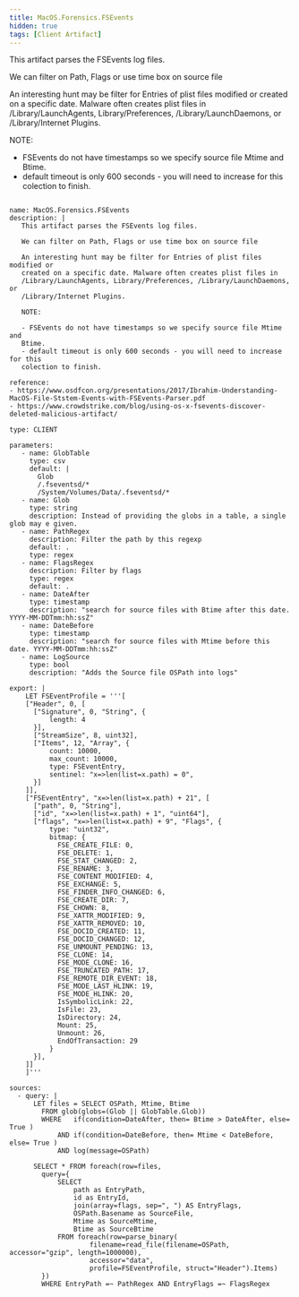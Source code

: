 ```yaml
---
title: MacOS.Forensics.FSEvents
hidden: true
tags: [Client Artifact]
---
```


This artifact parses the FSEvents log files.

We can filter on Path, Flags or use time box on source file 

An interesting hunt may be filter for Entries of plist files modified or 
created on a specific date. Malware often creates plist files in 
/Library/LaunchAgents, Library/Preferences, /Library/LaunchDaemons, or 
/Library/Internet Plugins.

NOTE: 

- FSEvents do not have timestamps so we specify source file Mtime and 
Btime. 
- default timeout is only 600 seconds - you will need to increase for this 
colection to finish.


<pre><code class="language-yaml">
name: MacOS.Forensics.FSEvents
description: |
   This artifact parses the FSEvents log files.
   
   We can filter on Path, Flags or use time box on source file 
   
   An interesting hunt may be filter for Entries of plist files modified or 
   created on a specific date. Malware often creates plist files in 
   /Library/LaunchAgents, Library/Preferences, /Library/LaunchDaemons, or 
   /Library/Internet Plugins.
   
   NOTE: 
   
   - FSEvents do not have timestamps so we specify source file Mtime and 
   Btime. 
   - default timeout is only 600 seconds - you will need to increase for this 
   colection to finish.

reference:
- https://www.osdfcon.org/presentations/2017/Ibrahim-Understanding-MacOS-File-Ststem-Events-with-FSEvents-Parser.pdf
- https://www.crowdstrike.com/blog/using-os-x-fsevents-discover-deleted-malicious-artifact/

type: CLIENT

parameters:
   - name: GlobTable
     type: csv
     default: |
       Glob
       /.fseventsd/*
       /System/Volumes/Data/.fseventsd/*
   - name: Glob
     type: string
     description: Instead of providing the globs in a table, a single glob may e given.
   - name: PathRegex
     description: Filter the path by this regexp
     default: .
     type: regex
   - name: FlagsRegex
     description: Filter by flags
     type: regex
     default: .
   - name: DateAfter
     type: timestamp
     description: "search for source files with Btime after this date. YYYY-MM-DDTmm:hh:ssZ"
   - name: DateBefore
     type: timestamp
     description: "search for source files with Mtime before this date. YYYY-MM-DDTmm:hh:ssZ"
   - name: LogSource
     type: bool
     description: "Adds the Source file OSPath into logs"

export: |
    LET FSEventProfile = '''[
    ["Header", 0, [
      ["Signature", 0, "String", {
          length: 4
      }],
      ["StreamSize", 8, uint32],
      ["Items", 12, "Array", {
          count: 10000,
          max_count: 10000,
          type: FSEventEntry,
          sentinel: "x=&gt;len(list=x.path) = 0",
      }]
    ]],
    ["FSEventEntry", "x=&gt;len(list=x.path) + 21", [
      ["path", 0, "String"],
      ["id", "x=&gt;len(list=x.path) + 1", "uint64"],
      ["flags", "x=&gt;len(list=x.path) + 9", "Flags", {
          type: "uint32",
          bitmap: {
            FSE_CREATE_FILE: 0,
            FSE_DELETE: 1,
            FSE_STAT_CHANGED: 2,
            FSE_RENAME: 3,
            FSE_CONTENT_MODIFIED: 4,
            FSE_EXCHANGE: 5,
            FSE_FINDER_INFO_CHANGED: 6,
            FSE_CREATE_DIR: 7,
            FSE_CHOWN: 8,
            FSE_XATTR_MODIFIED: 9,
            FSE_XATTR_REMOVED: 10,
            FSE_DOCID_CREATED: 11,
            FSE_DOCID_CHANGED: 12,
            FSE_UNMOUNT_PENDING: 13,
            FSE_CLONE: 14,
            FSE_MODE_CLONE: 16,
            FSE_TRUNCATED_PATH: 17,
            FSE_REMOTE_DIR_EVENT: 18,
            FSE_MODE_LAST_HLINK: 19,
            FSE_MODE_HLINK: 20,
            IsSymbolicLink: 22,
            IsFile: 23,
            IsDirectory: 24,
            Mount: 25,
            Unmount: 26,
            EndOfTransaction: 29
          }
      }],
    ]]
    ]'''

sources:
  - query: |
      LET files = SELECT OSPath, Mtime, Btime
        FROM glob(globs=(Glob || GlobTable.Glob))
        WHERE   if(condition=DateAfter, then= Btime &gt; DateAfter, else= True )
            AND if(condition=DateBefore, then= Mtime &lt; DateBefore, else= True )
            AND log(message=OSPath)

      SELECT * FROM foreach(row=files,
        query={
            SELECT 
                path as EntryPath,
                id as EntryId, 
                join(array=flags, sep=", ") AS EntryFlags,
                OSPath.Basename as SourceFile, 
                Mtime as SourceMtime, 
                Btime as SourceBtime 
            FROM foreach(row=parse_binary(
                    filename=read_file(filename=OSPath, accessor="gzip", length=1000000),
                    accessor="data",
                    profile=FSEventProfile, struct="Header").Items)
        })
        WHERE EntryPath =~ PathRegex AND EntryFlags =~ FlagsRegex
</code></pre>


